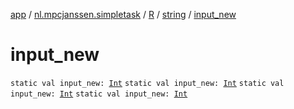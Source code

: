 [app](../../../index.md) / [nl.mpcjanssen.simpletask](../../index.md) / [R](../index.md) / [string](index.md) / [input_new](.)

# input_new

`static val input_new: `[`Int`](https://kotlinlang.org/api/latest/jvm/stdlib/kotlin/-int/index.html)
`static val input_new: `[`Int`](https://kotlinlang.org/api/latest/jvm/stdlib/kotlin/-int/index.html)
`static val input_new: `[`Int`](https://kotlinlang.org/api/latest/jvm/stdlib/kotlin/-int/index.html)
`static val input_new: `[`Int`](https://kotlinlang.org/api/latest/jvm/stdlib/kotlin/-int/index.html)